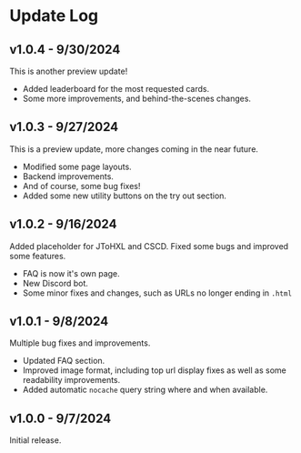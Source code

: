 Update Log
==========

v1.0.4 - 9/30/2024
------------------

This is another preview update!

*   Added leaderboard for the most requested cards.
*   Some more improvements, and behind-the-scenes changes.

v1.0.3 - 9/27/2024
------------------

This is a preview update, more changes coming in the near future.

*   Modified some page layouts.
*   Backend improvements.
*   And of course, some bug fixes!
*   Added some new utility buttons on the try out section.

v1.0.2 - 9/16/2024
------------------

Added placeholder for JToHXL and CSCD. Fixed some bugs and improved some features.

*   FAQ is now it's own page.
*   New Discord bot.
*   Some minor fixes and changes, such as URLs no longer ending in `.html`

v1.0.1 - 9/8/2024
-----------------

Multiple bug fixes and improvements.

*   Updated FAQ section.
*   Improved image format, including top url display fixes as well as some readability improvements.
*   Added automatic `nocache` query string where and when available.

v1.0.0 - 9/7/2024
-----------------

Initial release.
